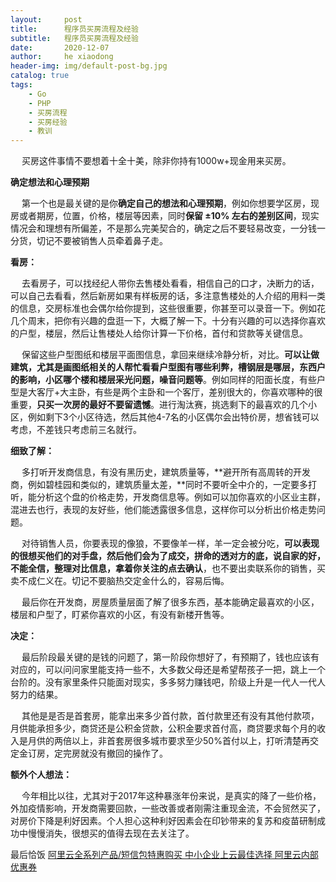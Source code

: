```yaml
---
layout:     post
title:      程序员买房流程及经验
subtitle:   程序员买房流程及经验
date:       2020-12-07
author:     he xiaodong
header-img: img/default-post-bg.jpg
catalog: true
tags:
    - Go
    - PHP
    - 买房流程
    - 买房经验
    - 教训
---
```


&emsp; 买房这件事情不要想着十全十美，除非你持有1000w+现金用来买房。

**确定想法和心理预期**

&emsp; 第一个也是最关键的是你**确定自己的想法和心理预期**，例如你想要学区房，现房或者期房，位置，价格，楼层等因素，同时**保留 ±10% 左右的差别区间**，现实情况会和理想有所偏差，不是那么完美契合的，确定之后不要轻易改变，一分钱一分货，切记不要被销售人员牵着鼻子走。

**看房：**

&emsp; 去看房子，可以找经纪人带你去售楼处看看，相信自己的口才，决断力的话，可以自己去看看，然后新房如果有样板房的话，多注意售楼处的人介绍的用料一类的信息，交房标准也会偶尔给你提到，这些很重要，你甚至可以录音一下。例如花几个周末，把你有兴趣的盘逛一下，大概了解一下。十分有兴趣的可以选择你喜欢的户型，楼层，然后让售楼处人给你计算一下价格，首付和贷款等关键信息。

&emsp; 保留这些户型图纸和楼层平面图信息，拿回来继续冷静分析，对比。**可以让做建筑，尤其是画图纸相关的人帮忙看看户型图有哪些利弊，槽钢层是哪层，东西户的影响，小区哪个楼和楼层采光问题，噪音问题等**。例如同样的阳面长度，有些户型是大客厅+大主卧，有些是两个主卧和一个客厅，差别很大的，你喜欢哪种的很重要，**只买一次房的最好不要留遗憾**。进行淘汰赛，挑选剩下的最喜欢的几个小区，例如剩下3个小区待选，然后其他4-7名的小区偶尔会出特价房，想省钱可以考虑，不差钱只考虑前三名就行。

**细致了解：**

&emsp; 多打听开发商信息，有没有黑历史，建筑质量等，**避开所有高周转的开发商，例如碧桂园和类似的，建筑质量太差，**同时不要听全中介的，一定要多打听，能分析这个盘的价格走势，开发商信息等。例如可以加你喜欢的小区业主群，混进去也行，表现的友好些，他们能透露很多信息，这样你可以分析出价格走势问题。

&emsp; 对待销售人员，你要表现的像狼，不要像羊一样，羊一定会被分吃，**可以表现的很想买他们的对手盘，然后他们会为了成交，拼命的透对方的底，说自家的好，不能全信，整理对比信息，拿着你关注的点去确认**，也不要出卖联系你的销售，买卖不成仁义在。切记不要脑热交定金什么的，容易后悔。

&emsp; 最后你在开发商，房屋质量层面了解了很多东西，基本能确定最喜欢的小区，楼层和户型了，盯紧你喜欢的小区，有没有新楼开售等。

**决定：**

&emsp; 最后阶段最关键的是钱的问题了，第一阶段你想好了，有预期了，钱也应该有对应的，可以问问家里能支持一些不，大多数父母还是希望帮孩子一把，跳上一个台阶的。没有家里条件只能面对现实，多多努力赚钱吧，阶级上升是一代人一代人努力的结果。

&emsp; 其他是是否是首套房，能拿出来多少首付款，首付款里还有没有其他付款项，月供能承担多少，商贷还是公积金贷款，公积金要求首付高，商贷要求每个月的收入是月供的两倍以上，非首套房很多城市要求至少50%首付以上，打听清楚再交定金订房，定完房就没有撤回的操作了。

**额外个人想法：**

&emsp; 今年相比以往，尤其对于2017年这种暴涨年份来说，是真实的降了一些价格，外加疫情影响，开发商需要回款，一些改善或者刚需注重现金流，不会贸然买了，对房价下降是利好因素。个人担心这种利好因素会在印钞带来的复苏和疫苗研制成功中慢慢消失，很想买的值得去现在去关注了。


最后恰饭 [阿里云全系列产品/短信包特惠购买 中小企业上云最佳选择 阿里云内部优惠券](https://www.aliyun.com/minisite/goods?userCode=0amqgcs9)